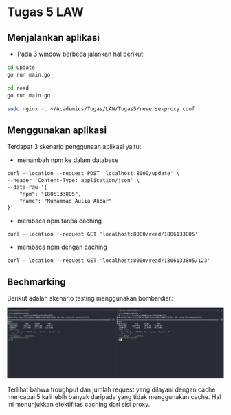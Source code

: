 # Tugas 5 LAW

## Menjalankan aplikasi

* Pada 3 window berbeda jalankan hal berikut:

``` bash
cd update
go run main.go
```

``` bash
cd read
go run main.go
```

``` bash
sudo nginx -c ~/Academics/Tugas/LAW/Tugas5/reverse-proxy.conf
```

## Menggunakan aplikasi

Terdapat 3 skenario penggunaan aplikasi yaitu:

* menambah npm ke dalam database

```curl
curl --location --request POST 'localhost:8000/update' \
--header 'Content-Type: application/json' \
--data-raw '{
    "npm": "1806133805",
    "name": "Muhammad Aulia Akbar"
}'
```

* membaca npm tanpa caching

``` curl
curl --location --request GET 'localhost:8000/read/1806133805'
```

* membaca npm dengan caching

``` curl
curl --location --request GET 'localhost:8000/read/1806133805/123'
```

## Bechmarking

Berikut adalah skenario testing menggunakan bombardier:

![bechmarking with bombardier](screenshot/bombardier-cache-vs-normal.png)

Terlihat bahwa troughput dan jumlah request yang dilayani dengan cache mencapai 5 kali lebih banyak daripada yang tidak menggunakan cache. Hal ini menunjukkan efektifitas caching dari sisi proxy.
